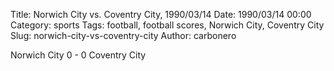 Title: Norwich City vs. Coventry City, 1990/03/14
Date: 1990/03/14 00:00
Category: sports
Tags: football, football scores, Norwich City, Coventry City
Slug: norwich-city-vs-coventry-city
Author: carbonero


Norwich City 0 - 0 Coventry City
